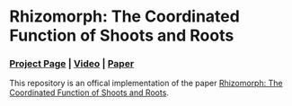 # Rhizomorph: The Coordinated Function of Shoots and Roots

### [Project Page](https://storage.googleapis.com/pirk.io/projects/single_tree_reconstruction/index.html) | [Video](https://vimeo.com/819321601) | [Paper](https://dl.acm.org/doi/pdf/10.1145/3592145)
This repository is an offical implementation of the paper [Rhizomorph: The Coordinated Function of Shoots and Roots](https://storage.googleapis.com/pirk.io/projects/rhizomorph/index.html).
